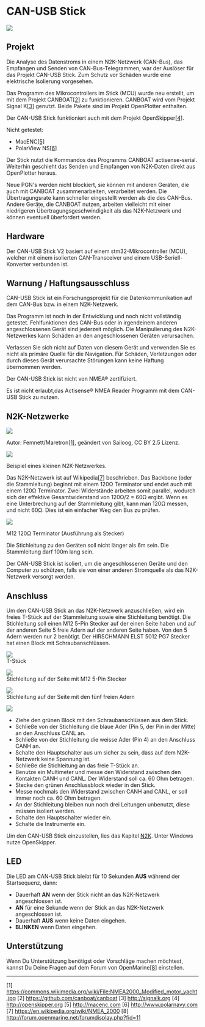 # CAN-USB Stick

![](../en/can-usb-stick.png)

## Projekt

Die Analyse des Datenstroms in einem N2K-Netzwerk (CAN-Bus), das Empfangen und Senden von CAN-Bus-Telegrammen, war der Auslöser für das Projekt CAN-USB Stick. Zum Schutz vor Schäden wurde eine elektrische Isolierung vorgesehen.

Das Programm des Mikrocontrollers im Stick (MCU) wurde neu erstellt, um mit dem Projekt CANBOAT[[2]](https://github.com/canboat/canboat) zu funktionieren. CANBOAT wird vom Projekt Signal K[[3]](http://signalk.org) genutzt. Beide Pakete sind im Projekt OpenPlotter enthalten.

Der CAN-USB Stick funktioniert auch mit dem Projekt OpenSkipper[[4]](http://openskipper.org).

Nicht getestet:

* MacENC[[5]](http://macenc.com)
* PolarView NS[[6]](http://www.polarnavy.com)

Der Stick nutzt die Kommandos des Programms CANBOAT actisense-serial. Weiterhin geschieht das Senden und Empfangen von N2K-Daten direkt aus OpenPlotter heraus.

Neue PGN's werden nicht blockiert, sie können mit anderen Geräten, die auch mit CANBOAT zusammenarbeiten, verarbeitet werden. Die Übertragungsrate kann schneller eingestellt werden als die des CAN-Bus. Andere Geräte, die CANBOAT nutzen, arbeiten vielleicht mit einer niedrigeren Übertragungsgeschwindigkeit als das N2K-Netzwerk und können eventuell überfordert werden.

## Hardware

Der CAN-USB Stick V2 basiert auf einem stm32-Mikrocontroller (MCU), welcher mit einem isolierten CAN-Transceiver und einem USB-Seriell-Konverter verbunden ist.

## Warnung / Haftungsausschluss

CAN-USB Stick ist ein Forschungsprojekt für die Datenkommunikation auf dem CAN-Bus bzw. in einem N2K-Netzwerk.

Das Programm ist noch in der Entwicklung und noch nicht vollständig getestet. Fehlfunktionen des CAN-Bus oder in irgendeinem anderen angeschlossenen Gerät sind jederzeit möglich. Die Manipulierung des N2K-Netzwerkes kann Schäden an den angeschlossenen Geräten verursachen.

Verlassen Sie sich nicht auf Daten von diesem Gerät und verwenden Sie es nicht als primäre Quelle für die Navigation. Für Schäden, Verletzungen oder durch dieses Gerät verursachte Störungen kann keine Haftung übernommen werden.

Der CAN-USB Stick ist nicht von NMEA® zertifiziert.

Es ist nicht erlaubt,das Actisense® NMEA Reader Programm mit dem CAN-USB Stick zu nutzen.

## N2K-Netzwerke

![](../en/n2k_b.jpg)

Autor: Femnett/Maretron[[1]](https://commons.wikimedia.org/wiki/File:NMEA2000_Modified_motor_yacht.jpg), geändert von Sailoog, CC BY 2.5 Lizenz.

![](../en/n2k_a.jpg)  

Beispiel eines kleinen N2K-Netzwerkes.

Das N2K-Netzwerk ist auf Wikipedia[[7]](https://en.wikipedia.org/wiki/NMEA_2000) beschrieben. Das Backbone (oder die Stammleitung) beginnt mit einem 120Ω Terminator und endet auch mit einem 120Ω Terminator. Zwei Widerstände arbeiten somit parallel, wodurch sich der effektive Gesamtwiderstand von 120Ω/2 = 60Ω ergibt. Wenn es eine Unterbrechung auf der Stammleitung gibt, kann man 120Ω messen, und nicht 60Ω. Dies ist ein einfacher Weg den Bus zu prüfen.

![](../en/resistor_conn.jpg)  

M12 120Ω Terminator (Ausführung als Stecker)

Die Stichleitung zu den Geräten soll nicht länger als 6m sein. Die Stammleitung darf 100m lang sein.

Der CAN-USB Stick ist isoliert, um die angeschlossenen Geräte und den Computer zu schützen, falls sie von einer anderen Stromquelle als das N2K-Netzwerk versorgt werden.

## Anschluss

Um den CAN-USB Stick an das N2K-Netzwerk anzuschließen, wird ein freies T-Stück auf der Stammleitung sowie eine Stichleitung benötigt. Die Stichleitung soll einen M12 5-Pin Stecker auf der einen Seite haben und auf der anderen Seite 5 freie Adern auf der anderen Seite haben. Von den 5 Adern werden nur 2 benötigt. Der HIRSCHMANN ELST 5012 PG7 Stecker hat einen Block mit Schraubanschlüssen.

![](../en/t-conn.jpg)  
T-Stück


![](../en/m12_conn.jpg)  
Stichleitung auf der Seite mit M12 5-Pin Stecker


![](../en/micro_cable.jpg)  
Stichleitung auf der Seite mit den fünf freien Adern


![](../en/can_usb_connect.jpg)

* Ziehe den grünen Block mit den Schraubanschlüssen aus dem Stick.
* Schließe von der Stichleitung die blaue Ader (Pin 5, der Pin in der Mitte) an den Anschluss CANL an.
* Schließe von der Stichleitung die weisse Ader (Pin 4) an den Anschluss CANH an.
* Schalte den Hauptschalter aus um sicher zu sein, dass auf dem N2K-Netzwerk keine Spannung ist.
* Schließe die Stichleitung an das freie T-Stück an.
* Benutze ein Multimeter und messe den Widerstand zwischen den Kontakten CANH und CANL. Der Widerstand soll ca. 60 Ohm  betragen.
* Stecke den grünen Anschlussblock wieder in den Stick.
* Messe nochmals den Widerstand zwischen CANH and CANL, er soll immer noch ca. 60 Ohm betragen.
* An der Stichleitung bleiben nun noch drei Leitungen unbenutzt, diese müssen isoliert werden.
* Schalte den Hauptschalter wieder ein.
* Schalte die Instrumente ein.

Um den CAN-USB Stick einzustellen, lies das Kapitel [N2K](n2k.md). Unter Windows nutze OpenSkipper.

## LED

Die LED am CAN-USB Stick bleibt für 10 Sekunden **AUS** während der Startsequenz, dann:

- Dauerhaft **AN** wenn der Stick nicht an das N2K-Netzwerk angeschlossen ist.
- **AN** für eine Sekunde wenn der Stick an das N2K-Netzwerk angeschlossen ist.
- Dauerhaft **AUS** wenn keine Daten eingehen.
- **BLINKEN** wenn Daten eingehen.

## Unterstützung

Wenn Du Unterstützung benötigst oder Vorschläge machen möchtest, kannst Du Deine Fragen auf dem Forum von OpenMarine[[8]](http://forum.openmarine.net/forumdisplay.php?fid=11) einstellen.

---

[1] https://commons.wikimedia.org/wiki/File:NMEA2000_Modified_motor_yacht.jpg [2] https://github.com/canboat/canboat [3] http://signalk.org [4] http://openskipper.org [5] http://macenc.com [6] http://www.polarnavy.com [7] https://en.wikipedia.org/wiki/NMEA_2000 [8] http://forum.openmarine.net/forumdisplay.php?fid=11


